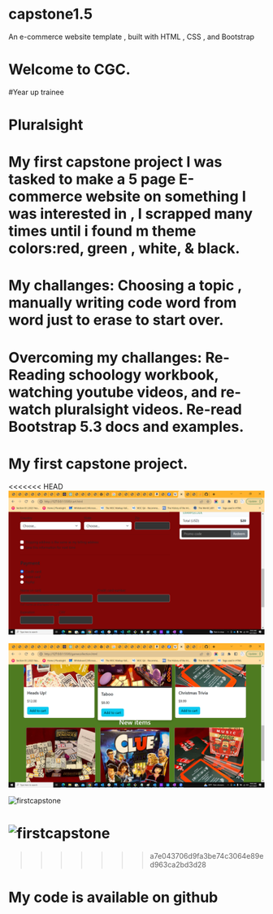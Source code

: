 # capstone1.5


An e-commerce website template , built with HTML , CSS , and Bootstrap

# Welcome to CGC.

#Year up trainee
# Pluralsight 
# My first capstone project I was tasked to make a 5 page E-commerce website on something I was interested in , I scrapped many times until i found m theme colors:red, green , white, & black.

# My challanges: Choosing a topic , manually writing code word from word just to erase to start over.

# Overcoming my challanges: Re-Reading schoology workbook, watching youtube videos, and re-watch pluralsight videos. Re-read Bootstrap 5.3 docs and examples.

# My first capstone project.

<<<<<<< HEAD
![cart](/images/oldercart.png "Cart")

![collection](/images/collection.png "Collection")

![firstcapstone](/images/capstonestoretable?raw=true "Capstonescreenshot")

![firstcapstone](/images/capstonescreenshotstore?raw=true "Capstonescreenshot")
=======
>>>>>>> a7e043706d9fa3be74c3064e89ed963ca2bd3d28

# My code is available on github
